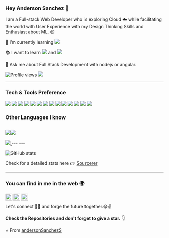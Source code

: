### Hey Anderson Sanchez 👋

I am a Full-stack Web Developer who is exploring Cloud :cloud: while facilitating the world with User Experience with my Design Thinking Skills and Enthusiast about ML. :wink:
 
 
 🌱 I’m currently learning <img src="https://img.shields.io/badge/-react-3a495d?style=flat&logo=react&logoColor=67b7f7"> 
 
 :books: I want to learn <img src="https://img.shields.io/badge/-react-3a495d?style=flat&logo=react&logoColor=67b7f7"> and <img src="http://img.shields.io/badge/-docker-black?style=flat&logo=docker&logoColor=white"/>
 
 
 
 💬 Ask me about Full Stack Development with nodejs or angular.


![Profile views](https://gpvc.arturio.dev/andersonSanchezS)  <img src="https://img.shields.io/github/followers/andersonSanchezS?label=Follow" style=" float:left, margin-right:10px" />


---


### Tech & Tools Preference

<img src = "https://img.shields.io/badge/-HTML5-E34F26?style=flat&logo=html5&logoColor=white"> <img src = "https://img.shields.io/badge/-CSS3-1572B6?style=flat&logo=css3&logoColor=white">
<img src="https://img.shields.io/badge/-Bootstrap-563D7C?style=flat&logo=bootstrap&logoColor=white">
<img src="https://img.shields.io/badge/-JavaScript-eed718?style=flat&logo=javascript&logoColor=ffffff">
<img src="https://img.shields.io/badge/-MongoDB-4DB33D?style=flat&logo=mongodb&logoColor=FFFFFF">
<img src="https://img.shields.io/badge/-MySQL-F29111?style=flat&logo=mysql&logoColor=FFFFFF">
<img src="https://img.shields.io/badge/-Express.js-787878?style=flat">
<img src="https://img.shields.io/badge/-Node.js-3C873A?style=flat&logo=Node.js&logoColor=white">
<img src="http://img.shields.io/badge/-angular-430098?style=flat&logo=angular&logoColor=white">
<img src="https://img.shields.io/badge/-Progressive Web Apps-5A0FC8?style=flat">
<img src="http://img.shields.io/badge/-Git-F1502F?style=flat&logo=git&logoColor=FFFFFF">
<img src="http://img.shields.io/badge/-Github-000000?style=flat&logo=github&logoColor=FFFFFF">
<img src="http://img.shields.io/badge/-VS%20Code-007ACC?style=flat&logo=visual%20studio%20code&logoColor=white">
<img src="http://img.shields.io/badge/-Heroku-430098?style=flat&logo=heroku&logoColor=white">

### Other Languages I know
<img src="http://img.shields.io/badge/-Java-F89820?style=flat&logo=python&logoColor=white"><img src="https://img.shields.io/badge/-Python-black?style=flat&logo=python&logoColor=white"> 
---
<a href="https://github.com/Daggy1234">
  <img src="https://github-readme-stats.vercel.app/api/top-langs/?username=andersonSanchezS&layout=compact" />
</a>
---
---

![GitHub stats](https://github-readme-stats.vercel.app/api?username=andersonSanchezS&show_icons=true&hide_border=true)

Check for a detailed stats here :point_right: [Sourcerer](https://sourcerer.io/andersonSanchezS)

---


### You can find in me in the web 🌍
[<img align="left" alt="andersonS016 | Twitter" width="22px" src="https://cdn.jsdelivr.net/npm/simple-icons@v3/icons/twitter.svg" />][twitter]
[<img align="left" alt="anderson-sanchez-sanchez | LinkedIn" width="22px" src="https://cdn.jsdelivr.net/npm/simple-icons@v3/icons/linkedin.svg" />][linkedin]
[<img align="left" alt="ander.er985 | Instagram" width="22px" src="https://cdn.jsdelivr.net/npm/simple-icons@v3/icons/instagram.svg" />][instagram]

<br/>


Let's connect 👨‍💻 and forge the future together.😁✌

**Check the Repositories and don't forget to give a star.** 👇

:star: From [andersonSanchezS](https://github.com/andersonSanchezS)

[twitter]: https://twitter.com/andersonS016
[youtube]: https://youtube.com/
[instagram]: https://www.instagram.com/ander.er985/
[linkedin]: https://www.linkedin.com/in/anderson-sanchez-sanchez/
